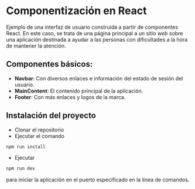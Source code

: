 # Componentización en React

Ejemplo de una interfaz de usuario construida a partir de componentes React. En este caso, se trata de una página principal a un sitio *web* sobre una aplicación destinada a ayudar a las personas con dificultades a la hora de mantener la atención.

## Componentes básicos:

- **Navbar**: Con diversos enlaces e información del estado de sesión del usuario.
- **MainContent**: El contenido principal de la aplicación.
- **Footer**: Con más enlaces y logos de la marca.

## Instalación del proyecto

- Clonar el repositorio
- Ejecutar el comando
```bash
npm run install
```
- Ejecutar
```bash
npm run dev
```
para iniciar la aplicación en el puerto especificado en la línea de comandos. 
